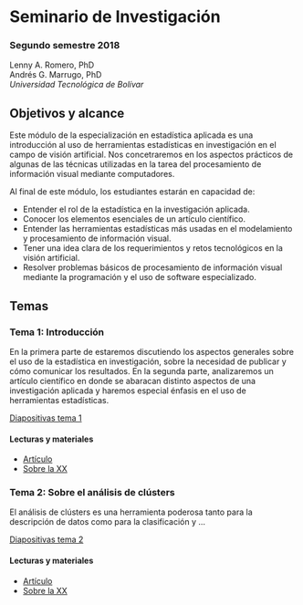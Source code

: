 # Seminario de Investigación

### Segundo semestre 2018

Lenny A. Romero, PhD      
Andrés G. Marrugo, PhD    
*Universidad Tecnológica de Bolívar*

##  Objetivos y alcance

Este módulo de la especialización en estadística aplicada es una introducción al uso de herramientas estadísticas en investigación en el campo de visión artificial. Nos concetraremos en los aspectos prácticos de algunas de las técnicas utilizadas en la tarea del procesamiento de información visual mediante computadores. 

Al final de este módulo, los estudiantes estarán en capacidad de:

- Entender el rol de la estadística en la investigación aplicada.
- Conocer los elementos esenciales de un artículo científico.
- Entender las herramientas estadísticas más usadas en el modelamiento y procesamiento de información visual.
- Tener una idea clara de los requerimientos y retos tecnológicos en la visión artificial.  
- Resolver problemas básicos de procesamiento de información visual mediante la programación y el uso de software especializado.


## Temas

### Tema 1: Introducción

En la primera parte de estaremos discutiendo los aspectos generales sobre el uso de la estadística en investigación, sobre la necesidad de publicar y cómo comunicar los resultados. En la segunda parte, analizaremos un artículo científico en donde se abaracan distinto aspectos de una investigación aplicada y haremos especial énfasis en el uso de herramientas estadísticas.


[Diapositivas tema 1]()

#### Lecturas y materiales

- [Artículo]()
- [Sobre la XX]()

### Tema 2: Sobre el análisis de clústers

El análisis de clústers es una herramienta poderosa tanto para la descripción de datos como para la clasificación y ...


[Diapositivas tema 2]()

#### Lecturas y materiales

- [Artículo]()
- [Sobre la XX]()

